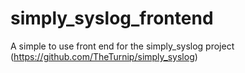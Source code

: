# simply_syslog_frontend
A simple to use front end for the simply_syslog project (https://github.com/TheTurnip/simply_syslog)
